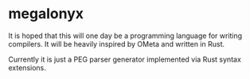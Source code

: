 # megalonyx

It is hoped that this will one day be a programming language for writing compilers. It will be heavily inspired by OMeta and written in Rust.

Currently it is just a PEG parser generator implemented via Rust syntax extensions.
